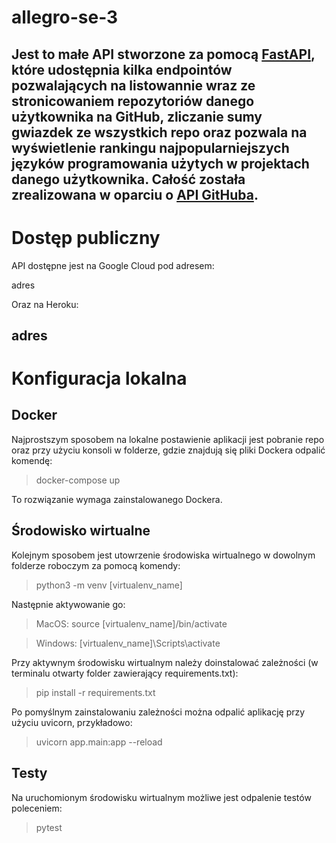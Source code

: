 # allegro-se-3
Jest to małe API stworzone za pomocą [FastAPI](https://www.google.com), które udostępnia kilka endpointów pozwalających na listowannie
wraz ze stronicowaniem repozytoriów danego użytkownika na GitHub, zliczanie sumy gwiazdek ze wszystkich repo oraz pozwala na wyświetlenie rankingu najpopularniejszych 
języków programowania użytych w projektach danego użytkownika. Całość została zrealizowana w oparciu o [API GitHuba](https://docs.github.com/en/rest).
---
# Dostęp publiczny
API dostępne jest na Google Cloud pod adresem:

adres

Oraz na Heroku:

adres
---
# Konfiguracja lokalna
## Docker
Najprostszym sposobem na lokalne postawienie aplikacji jest pobranie repo oraz przy użyciu konsoli w folderze, gdzie znajdują się pliki Dockera odpalić komendę:

> docker-compose up

To rozwiązanie wymaga zainstalowanego Dockera.

## Środowisko wirtualne
Kolejnym sposobem jest utowrzenie środowiska wirtualnego w dowolnym folderze roboczym za pomocą komendy:

> python3 -m venv [virtualenv_name]

Następnie aktywowanie go:

> MacOS: source [virtualenv_name]/bin/activate

> Windows: [virtualenv_name]\Scripts\activate

Przy aktywnym środowisku wirtualnym należy doinstalować zależności (w terminalu otwarty folder zawierający requirements.txt):

> pip install -r requirements.txt

Po pomyślnym zainstalowaniu zależności można odpalić aplikację przy użyciu uvicorn, przykładowo:

> uvicorn app.main:app --reload

## Testy
Na uruchomionym środowisku wirtualnym możliwe jest odpalenie testów poleceniem:

> pytest
